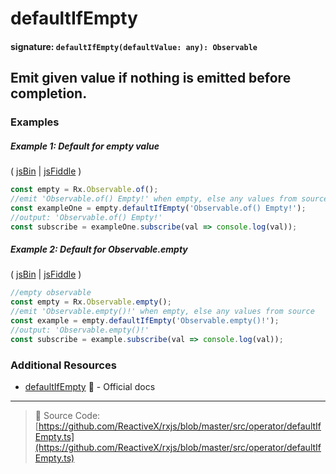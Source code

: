 # defaultIfEmpty
#### signature: `defaultIfEmpty(defaultValue: any): Observable`

## Emit given value if nothing is emitted before completion.

### Examples

##### Example 1: Default for empty value

( [jsBin](http://jsbin.com/yawumoqatu/1/edit?js,console) | [jsFiddle](https://jsfiddle.net/btroncone/8ex96cov/) )

```js
const empty = Rx.Observable.of();
//emit 'Observable.of() Empty!' when empty, else any values from source
const exampleOne = empty.defaultIfEmpty('Observable.of() Empty!');
//output: 'Observable.of() Empty!'
const subscribe = exampleOne.subscribe(val => console.log(val));
```

##### Example 2: Default for Observable.empty

( [jsBin](http://jsbin.com/kojafuvesu/1/edit?js,console) | [jsFiddle](https://jsfiddle.net/btroncone/3edw828p/) )

```js
//empty observable
const empty = Rx.Observable.empty();
//emit 'Observable.empty()!' when empty, else any values from source
const example = empty.defaultIfEmpty('Observable.empty()!');
//output: 'Observable.empty()!'
const subscribe = example.subscribe(val => console.log(val));
```


### Additional Resources
* [defaultIfEmpty](http://reactivex.io/rxjs/class/es6/Observable.js~Observable.html#instance-method-defaultIfEmpty) :newspaper: - Official docs

---
> :file_folder: Source Code:  [https://github.com/ReactiveX/rxjs/blob/master/src/operator/defaultIfEmpty.ts](https://github.com/ReactiveX/rxjs/blob/master/src/operator/defaultIfEmpty.ts)
